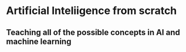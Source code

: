 # Artificial Inteliigence from scratch

## Teaching all of the possible concepts in AI and machine learning
 
